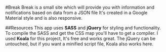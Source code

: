 #Break
Break is a small site which will provide you with information and notifications based on data from a JSON file
It's created in a Google Material style and is also responsive.

##Resources
This app uses <b>SASS</b> and <b>jQuery</b> for styling and functionality.
To compile the SASS and get the CSS map you'll have to get a compiler. I used <b>Koala</b> for this project, It's free and works great.
The jQuery can be untouched, but if you want a minified script file, Koala also works here.

